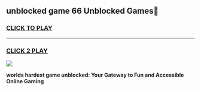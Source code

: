 
## unblocked game 66 Unblocked Games👋
<h3>
<a href="https://premium.freeplayer.one?title=unblocked_game_66&ref=16F">CLICK TO PLAY</a></h3>
<hr>

<h3>
<a href="https://premium.freeplayer.one?title=unblocked_game_66&ref=16F">CLICK 2 PLAY</a>
  
</h3>

<a href="https://premium.freeplayer.one?title=unblocked_game_66&ref=16F/"><img src="https://clearcache.store/games.png"></a>


**worlds hardest game unblocked: Your Gateway to Fun and Accessible Online Gaming**
